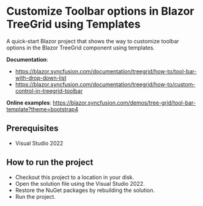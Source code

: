 # Customize Toolbar options in Blazor TreeGrid using Templates

A quick-start Blazor project that shows the way to customize toolbar options in the Blazor TreeGrid component using templates.

**Documentation**: 

* https://blazor.syncfusion.com/documentation/treegrid/how-to/tool-bar-with-drop-down-list
* https://blazor.syncfusion.com/documentation/treegrid/how-to/custom-control-in-treegrid-toolbar

**Online examples**: https://blazor.syncfusion.com/demos/tree-grid/tool-bar-template?theme=bootstrap4

## Prerequisites

* Visual Studio 2022

## How to run the project

* Checkout this project to a location in your disk.
* Open the solution file using the Visual Studio 2022.
* Restore the NuGet packages by rebuilding the solution.
* Run the project.